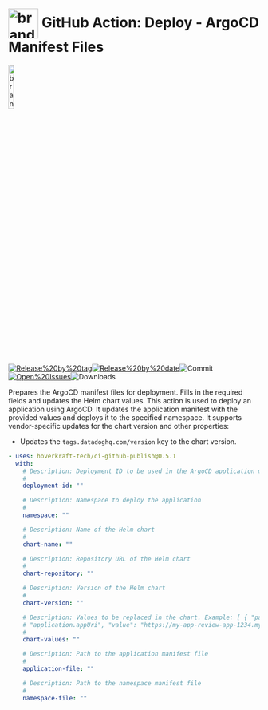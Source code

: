 <!-- start title -->

# <img src=".github/ghadocs/branding.svg" width="60px" align="center" alt="branding<icon:file-text color:blue>" /> GitHub Action: Deploy - ArgoCD Manifest Files

<!-- end title -->
<!--
// jscpd:ignore-start
-->
<!-- start branding -->

<img src=".github/ghadocs/branding.svg" width="15%" align="center" alt="branding<icon:file-text color:blue>" />

<!-- end branding -->
<!-- markdownlint-disable MD013 -->
<!-- start badges -->

<a href="https%3A%2F%2Fgithub.com%2Fhoverkraft-tech%2Fci-github-publish%2Freleases%2Flatest"><img src="https://img.shields.io/github/v/release/hoverkraft-tech/ci-github-publish?display_name=tag&sort=semver&logo=github&style=flat-square" alt="Release%20by%20tag" /></a><a href="https%3A%2F%2Fgithub.com%2Fhoverkraft-tech%2Fci-github-publish%2Freleases%2Flatest"><img src="https://img.shields.io/github/release-date/hoverkraft-tech/ci-github-publish?display_name=tag&sort=semver&logo=github&style=flat-square" alt="Release%20by%20date" /></a><img src="https://img.shields.io/github/last-commit/hoverkraft-tech/ci-github-publish?logo=github&style=flat-square" alt="Commit" /><a href="https%3A%2F%2Fgithub.com%2Fhoverkraft-tech%2Fci-github-publish%2Fissues"><img src="https://img.shields.io/github/issues/hoverkraft-tech/ci-github-publish?logo=github&style=flat-square" alt="Open%20Issues" /></a><img src="https://img.shields.io/github/downloads/hoverkraft-tech/ci-github-publish/total?logo=github&style=flat-square" alt="Downloads" />

<!-- end badges -->
<!-- markdownlint-enable MD013 -->
<!--
// jscpd:ignore-end
-->
<!-- start description -->

Prepares the ArgoCD manifest files for deployment.
Fills in the required fields and updates the Helm chart values.
This action is used to deploy an application using ArgoCD.
It updates the application manifest with the provided values and deploys it to the specified namespace.
It supports vendor-specific updates for the chart version and other properties:

- Updates the `tags.datadoghq.com/version` key to the chart version.

<!-- end description -->
<!-- start contents -->
<!-- end contents -->
<!-- start usage -->

```yaml
- uses: hoverkraft-tech/ci-github-publish@0.5.1
  with:
    # Description: Deployment ID to be used in the ArgoCD application manifest
    #
    deployment-id: ""

    # Description: Namespace to deploy the application
    #
    namespace: ""

    # Description: Name of the Helm chart
    #
    chart-name: ""

    # Description: Repository URL of the Helm chart
    #
    chart-repository: ""

    # Description: Version of the Helm chart
    #
    chart-version: ""

    # Description: Values to be replaced in the chart. Example: [ { "path":
    # "application.appUri", "value": "https://my-app-review-app-1234.my-org.com" } ]
    #
    chart-values: ""

    # Description: Path to the application manifest file
    #
    application-file: ""

    # Description: Path to the namespace manifest file
    #
    namespace-file: ""
```

<!-- end usage -->
<!-- start inputs -->
<!-- end inputs -->
<!-- start outputs -->
<!-- end outputs -->
<!-- start [.github/ghadocs/examples/] -->
<!-- end [.github/ghadocs/examples/] -->
